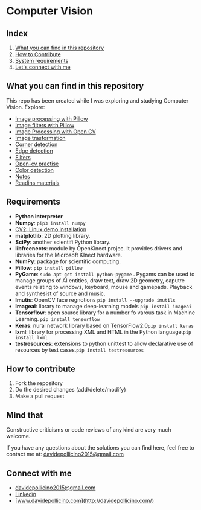 # Computer Vision

## Index

1. [What you can find in this repository](#What-you-can-find-in-this-repository)
2. [How to Contribute](#How-to-contribute)
3. [System requirements](#Requirements)
4. [Let's connect with me](#Connect-with-me)

## What you can find in this repository

This repo has been created while I was exploring and studying Computer Vision. 
Explore:
* [Image processing with Pillow](source/work-with-pillow/)
* [Image filters with Pillow](source/work-with-pillow/filters/)
* [Image Processing with Open CV](source/open-cv/)
* [Image trasformation](image_transformations/)
* [Corner detection](corner_detection/)
* [Edge detection](edge_detection/)
* [Filters](filters/)
* [Open-cv practise](open-cv/)
* [Color detection](color_detection/)
* [Notes](NOTES.md)
* [Readins materials](books/)



## Requirements

* **Python interpreter**
* **Numpy**: ```pip3 install numpy```
* [CV2: Linux demo installation](https://docs.opencv.org/3.4/d2/de6/tutorial_py_setup_in_ubuntu.html) 
* **matplotlib**: 2D plotting library.
* **SciPy**: another scientifi Python library.
* **libfreenects**: module by OpenKinect projec. It provides drivers and libraries for the Microsoft KInect hardware.
* **NumPy**: package for scientific computing.
* **Pillow**: ```pip install pillow```
* **PyGame**: ```sudo apt-get install python-pygame``` . Pygams can be used to manage groups of AI entities, draw text, draw 2D geometry, caputre events relating to windows, keyboard, mouse and gamepads. Playback and synthesist of source and music.
* **Imutis**: OpenCV face regnotions ```pip install --upgrade imutils```
* **Imageai**: library to manage deep-learning models ```pip install imageai```
* **Tensorflow**:  open source library for a number fo varous task in Machine Learning.  ```pip install tensorflow```
* **Keras**: nural network library based on TensorFlow2.0```pip install keras```
* **lxml**:  library for processing XML and HTML in the Python language.```pip install lxml```
* **testresources**: extensions to python unittest to allow declarative use of resources by test cases.```pip install testresources```

## How to contribute
1. Fork the repository
2. Do the desired changes (add/delete/modify)
3. Make a pull request

## Mind that
Constructive criticisms or code reviews of any kind are very much welcome.

If you have any questions about the solutions you can find here, feel free to contact me at: [davidepollicino2015@gmail.com](mailto:davidepollicino2015@gmail.com?subject=[GitHub]%20ComputerVisionRepo)

## Connect with me

* [davidepollicino2015@gmail.com](mailto:davidepollicino2015@gmail.com?subject=[GitHub]%20CompetitiveProgrammigGuide)
* [Linkedin](https://www.linkedin.com/in/davidepollicino7/)
* [www.davidepollicino.com](http://davidepollicino.com/)